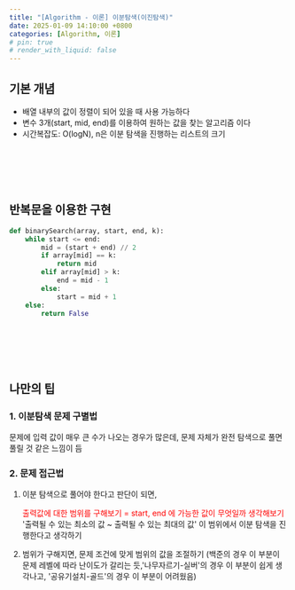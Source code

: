 ```yaml
---
title: "[Algorithm - 이론] 이분탐색(이진탐색)"
date: 2025-01-09 14:10:00 +0800
categories: [Algorithm, 이론]
# pin: true
# render_with_liquid: false
---
```


## 기본 개념
- 배열 내부의 값이 정렬이 되어 있을 때 사용 가능하다
- 변수 3개(start, mid, end)를 이용하여 원하는 값을 찾는 알고리즘 이다
- 시간복잡도: O(logN), n은 이분 탐색을 진행하는 리스트의 크기

<br><br><br><br>

## 반복문을 이용한 구현
```python
def binarySearch(array, start, end, k):
    while start <= end:
        mid = (start + end) // 2
        if array[mid] == k:
            return mid
        elif array[mid] > k:
            end = mid - 1
        else:
            start = mid + 1
    else:
        return False
```

<br><br><br><br>

## 나만의 팁
### 1. 이분탐색 문제 구별법

문제에 입력 값이 매우 큰 수가 나오는 경우가 많은데, 문제 자체가 완전 탐색으로 풀면 풀릴 것 같은 느낌이 듬

### 2. 문제 접근법

1. 이분 탐색으로 풀어야 한다고 판단이 되면, 
    
    <span style="color: red;">출력값에 대한 범위를 구해보기 = start, end 에 가능한 값이 무엇일까 생각해보기</span>  
    '출력될 수 있는 최소의 값 ~ 출력될 수 있는 최대의 값' 이 범위에서 이분 탐색을 진행한다고 생각하기

2. 범위가 구해지면, 문제 조건에 맞게 범위의 값을 조절하기
       (백준의 경우 이 부분이 문제 레벨에 따라 난이도가 갈리는 듯,'나무자르기-실버'의 경우 이 부분이 쉽게 생각나고, '공유기설치-골드'의 경우 이 부분이 어려웠음)